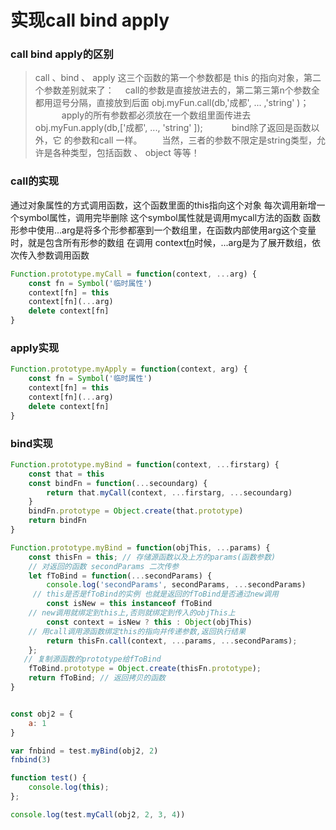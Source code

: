 # 实现call bind apply

### call bind apply的区别
 > call 、bind 、 apply 这三个函数的第一个参数都是 this 的指向对象，第二个参数差别就来了：
 >　call的参数是直接放进去的，第二第三第n个参数全都用逗号分隔，直接放到后面  obj.myFun.call(db,'成都', ... ,'string' )；
 >　　　apply的所有参数都必须放在一个数组里面传进去  obj.myFun.apply(db,['成都', ..., 'string' ]);
 >　　　bind除了返回是函数以外，它 的参数和call 一样。
 　　当然，三者的参数不限定是string类型，允许是各种类型，包括函数 、 object 等等！

### call的实现
 通过对象属性的方式调用函数，这个函数里面的this指向这个对象
  每次调用新增一个symbol属性，调用完毕删除
  这个symbol属性就是调用mycall方法的函数
  函数形参中使用...arg是将多个形参都塞到一个数组里，在函数内部使用arg这个变量时，就是包含所有形参的数组
  在调用 context[fn](...arg)时候，...arg是为了展开数组，依次传入参数调用函数
```javascript
Function.prototype.myCall = function(context, ...arg) {
	const fn = Symbol('临时属性')
	context[fn] = this
	context[fn](...arg)
	delete context[fn]
}
```

### apply实现
```javascript
Function.prototype.myApply = function(context, arg) {
	const fn = Symbol('临时属性')
	context[fn] = this
	context[fn](...arg)
	delete context[fn]
}
```

### bind实现
```javascript
Function.prototype.myBind = function(context, ...firstarg) {
	const that = this
	const bindFn = function(...secoundarg) {
		return that.myCall(context, ...firstarg, ...secoundarg)
	}
	bindFn.prototype = Object.create(that.prototype)
	return bindFn
}

Function.prototype.myBind = function(objThis, ...params) {
	const thisFn = this; // 存储源函数以及上方的params(函数参数)
	// 对返回的函数 secondParams 二次传参
	let fToBind = function(...secondParams) {
		console.log('secondParams', secondParams, ...secondParams)
     // this是否是fToBind的实例 也就是返回的fToBind是否通过new调用
		const isNew = this instanceof fToBind
    // new调用就绑定到this上,否则就绑定到传入的objThis上
		const context = isNew ? this : Object(objThis) 
    // 用call调用源函数绑定this的指向并传递参数,返回执行结果
		return thisFn.call(context, ...params, ...secondParams); 
	};
   // 复制源函数的prototype给fToBind
	fToBind.prototype = Object.create(thisFn.prototype);
	return fToBind; // 返回拷贝的函数
}


const obj2 = {
	a: 1
}

var fnbind = test.myBind(obj2, 2)
fnbind(3)

function test() {
	console.log(this);
};

console.log(test.myCall(obj2, 2, 3, 4))
```